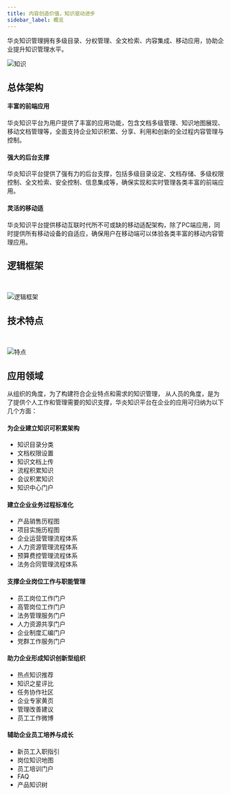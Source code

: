 ```yaml
---
title: 内容创造价值，知识驱动进步
sidebar_label: 概览
---
```


华炎知识管理拥有多级目录、分权管理、全文检索、内容集成、移动应用，协助企业提升知识管理水平。

![知识](/assets/mac_mobile_list.png)

## 总体架构

#### 丰富的前端应用

华炎知识平台为用户提供了丰富的应用功能，包含文档多级管理、知识地图展现、移动文档管理等，全面支持企业知识积累、分享、利用和创新的全过程内容管理与控制。

#### 强大的后台支撑

华炎知识平台提供了强有力的后台支撑，包括多级目录设定、文档存储、多级权限控制、全文检索、安全控制、信息集成等，确保实现和实时管理各类丰富的前端应用。

#### 灵活的移动适

华炎知识平台提供移动互联时代所不可或缺的移动适配架构，除了PC端应用，同时提供所有移动设备的自适应，确保用户在移动端可以体验各类丰富的移动内容管理应用。

## 逻辑框架

<br/>

![逻辑框架](/assets/knowledge/frame.png)

## 技术特点

<br/>

![特点](/assets/knowledge/feature.png)

## 应用领域

从组织的角度，为了构建符合企业特点和需求的知识管理， 从人员的角度，是为了提供个人工作和管理需要的知识支撑，华炎知识平台在企业的应用可归纳为以下几个方面：

<div className="slds-grid slds-wrap">
<div className="slds-col slds-size_1-of-2 slds-p-vertical_medium">

#### 为企业建立知识可积累架构

- 知识目录分类
- 文档权限设置
- 知识文档上传
- 流程积累知识
- 会议积累知识
- 知识中心门户

</div>
<div className="slds-col slds-size_1-of-2 slds-p-vertical_medium">

#### 建立企业业务过程标准化

- 产品销售历程图
- 项目实施历程图
- 企业运营管理流程体系
- 人力资源管理流程体系
- 预算费控管理流程体系
- 法务合同管理流程体系

</div>
<div className="slds-col slds-size_1-of-2 slds-p-vertical_medium">

#### 支撑企业岗位工作与职能管理

- 员工岗位工作门户
- 高管岗位工作门户
- 法务管理服务门户
- 人力资源共享门户
- 企业制度汇编门户
- 党群工作服务门户

</div>
<div className="slds-col slds-size_1-of-2 slds-p-vertical_medium">

#### 助力企业形成知识创新型组织

- 热点知识推荐
- 知识之星评比
- 任务协作社区
- 企业专家黄页
- 管理改善建议
- 员工工作微博

</div>
<div className="slds-col slds-size_1-of-2 slds-p-vertical_medium">

#### 辅助企业员工培养与成长

- 新员工入职指引
- 岗位知识地图
- 员工培训门户
- FAQ
- 产品知识树

</div>
</div>
